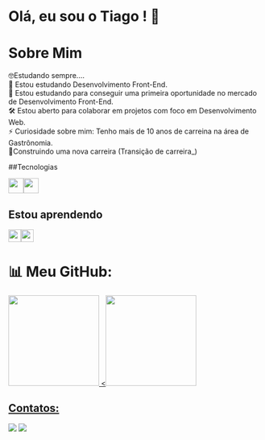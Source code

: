 # Olá, eu sou o Tiago !  👋
# Sobre Mim
🤓Estudando sempre....<br>
🌱 Estou estudando Desenvolvimento Front-End.<br>
🔭 Estou estudando para conseguir uma primeira oportunidade no mercado de Desenvolvimento Front-End.<br>
🛠️ Estou aberto para colaborar em projetos com foco em Desenvolvimento Web.<br>
⚡ Curiosidade sobre mim: Tenho mais de 10 anos de carreina na área de Gastrônomia.<br>
🚧Construindo uma nova carreira (Transição de carreira_)<br>
 
##Tecnologias

<img src="https://cdn.jsdelivr.net/gh/devicons/devicon@latest/icons/html5/html5-original-wordmark.svg" width="30" height="30"/><img src="https://cdn.jsdelivr.net/gh/devicons/devicon@latest/icons/css3/css3-original-wordmark.svg" width="30" height="30"/>
<br>
## Estou aprendendo

<img src="https://cdn.jsdelivr.net/gh/devicons/devicon@latest/icons/tailwindcss/tailwindcss-original.svg" width="25" height="25" /><img src="https://cdn.jsdelivr.net/gh/devicons/devicon@latest/icons/javascript/javascript-original.svg" width="25" height="25"/>
<br>

<div>
<h1 class="heading-element" dir="auto">📊 Meu GitHub:</h1>
<a href="https://github.com/TiagoLeopoldo">
<img loading="lazy" height="180em" src="https://github-readme-stats.vercel.app/api?username=TiagoLeopoldo&show_icons=true&theme=dracula&include_all_commits=true&count_private=true"/> <<img loading="lazy" height="180em" src="https://github-readme-stats.vercel.app/api/top-langs/?username=TiagoLeopoldo&layout=compact&langs_count=7&theme=dracula"/>
<div>

## Contatos:
<div>
<a href = "mailto:tnleopoldo.dev@gmail.com"><img loading="lazy" src="https://img.shields.io/badge/Gmail-D14836?style=for-the-badge&logo=gmail&logoColor=white" target="_blank"></a>
<a href="https://www.linkedin.com/in/tiagoleopoldo" target="_blank"><img loading="lazy" src="https://img.shields.io/badge/-LinkedIn-%230077B5?style=for-the-badge&logo=linkedin&logoColor=white" target="_blank"></a>   
</div>





